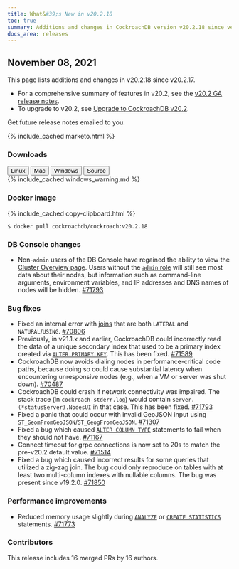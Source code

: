 ```yaml
---
title: What&#39;s New in v20.2.18
toc: true
summary: Additions and changes in CockroachDB version v20.2.18 since version v20.2.17
docs_area: releases 
---
```


## November 08, 2021

This page lists additions and changes in v20.2.18 since v20.2.17.

- For a comprehensive summary of features in v20.2, see the [v20.2 GA release notes](v20.2.0.html).
- To upgrade to v20.2, see [Upgrade to CockroachDB v20.2](../v20.2/upgrade-cockroach-version.html).

Get future release notes emailed to you:

{%  include_cached marketo.html %}


### Downloads

<div id="os-tabs" class="filters clearfix">
    <a href="https://binaries.cockroachdb.com/cockroach-v20.2.18.linux-amd64.tgz"><button id="linux" class="filter-button" data-scope="linux" data-eventcategory="linux-binary-release-notes">Linux</button></a>
    <a href="https://binaries.cockroachdb.com/cockroach-v20.2.18.darwin-10.9-amd64.tgz"><button id="mac" class="filter-button" data-scope="mac" data-eventcategory="mac-binary-release-notes">Mac</button></a>
    <a href="https://binaries.cockroachdb.com/cockroach-v20.2.18.windows-6.2-amd64.zip"><button id="windows" class="filter-button" data-scope="windows" data-eventcategory="windows-binary-release-notes">Windows</button></a>
    <a href="https://binaries.cockroachdb.com/cockroach-v20.2.18.src.tgz"><button id="source" class="filter-button" data-scope="source" data-eventcategory="source-release-notes">Source</button></a>
</div>

<section class="filter-content" data-scope="windows">
{%  include_cached windows_warning.md %}
</section>

### Docker image

{%  include_cached copy-clipboard.html %}
~~~shell
$ docker pull cockroachdb/cockroach:v20.2.18
~~~

### DB Console changes

- Non-`admin` users of the DB Console have regained the ability to view the [Cluster Overview page](../v20.2/ui-cluster-overview-page.html). Users without the [`admin` role](../v20.2/authorization.html#admin-role) will still see most data about their nodes, but information such as command-line arguments, environment variables, and IP addresses and DNS names of nodes will be hidden. [#71793][#71793]

### Bug fixes

- Fixed an internal error with [joins](../v20.2/joins.html) that are both `LATERAL` and `NATURAL`/`USING`. [#70806][#70806]
- Previously, in v21.1.x and earlier, CockroachDB could incorrectly read the data of a unique secondary index that used to be a primary index created via [`ALTER PRIMARY KEY`](../v20.2/alter-primary-key.html). This has been fixed. [#71589][#71589]
- CockroachDB now avoids dialing nodes in performance-critical code paths, because doing so could cause substantial latency when encountering unresponsive nodes (e.g., when a VM or server was shut down). [#70487][#70487]
- CockroachDB could crash if network connectivity was impaired. The stack trace (in `cockroach-stderr.log`) would contain `server.(*statusServer).NodesUI` in that case. This has been fixed. [#71793][#71793]
- Fixed a panic that could occur with invalid GeoJSON input using `ST_GeomFromGeoJSON`/`ST_GeogFromGeoJSON`. [#71307][#71307]
- Fixed a bug which caused [`ALTER COLUMN TYPE`](../v20.2/alter-column.html) statements to fail when they should not have. [#71167][#71167]
- Connect timeout for grpc connections is now set to 20s to match the pre-v20.2 default value. [#71514][#71514]
- Fixed a bug which caused incorrect results for some queries that utilized a zig-zag join. The bug could only reproduce on tables with at least two multi-column indexes with nullable columns. The bug was present since v19.2.0. [#71850][#71850]

### Performance improvements

- Reduced memory usage slightly during [`ANALYZE`](../v20.2/create-statistics.html) or [`CREATE STATISTICS`](../v20.2/create-statistics.html) statements. [#71773][#71773]

### Contributors

This release includes 16 merged PRs by 16 authors.

[#70487]: https://github.com/cockroachdb/cockroach/pull/70487
[#70806]: https://github.com/cockroachdb/cockroach/pull/70806
[#71167]: https://github.com/cockroachdb/cockroach/pull/71167
[#71307]: https://github.com/cockroachdb/cockroach/pull/71307
[#71514]: https://github.com/cockroachdb/cockroach/pull/71514
[#71589]: https://github.com/cockroachdb/cockroach/pull/71589
[#71773]: https://github.com/cockroachdb/cockroach/pull/71773
[#71793]: https://github.com/cockroachdb/cockroach/pull/71793
[#71850]: https://github.com/cockroachdb/cockroach/pull/71850

